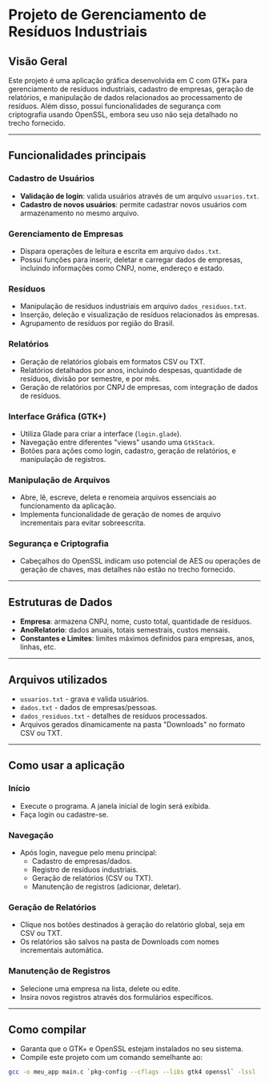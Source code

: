 # Projeto de Gerenciamento de Resíduos Industriais

## Visão Geral
Este projeto é uma aplicação gráfica desenvolvida em C com GTK+ para gerenciamento de resíduos industriais, cadastro de empresas, geração de relatórios, e manipulação de dados relacionados ao processamento de resíduos. Além disso, possui funcionalidades de segurança com criptografia usando OpenSSL, embora seu uso não seja detalhado no trecho fornecido.

---

## Funcionalidades principais

### Cadastro de Usuários
- **Validação de login**: valida usuários através de um arquivo `usuarios.txt`.
- **Cadastro de novos usuários**: permite cadastrar novos usuários com armazenamento no mesmo arquivo.

### Gerenciamento de Empresas
- Dispara operações de leitura e escrita em arquivo `dados.txt`.
- Possui funções para inserir, deletar e carregar dados de empresas, incluindo informações como CNPJ, nome, endereço e estado.

### Resíduos
- Manipulação de resíduos industriais em arquivo `dados_residuos.txt`.
- Inserção, deleção e visualização de resíduos relacionados às empresas.
- Agrupamento de resíduos por região do Brasil.

### Relatórios
- Geração de relatórios globais em formatos CSV ou TXT.
- Relatórios detalhados por anos, incluindo despesas, quantidade de resíduos, divisão por semestre, e por mês.
- Geração de relatórios por CNPJ de empresas, com integração de dados de resíduos.

### Interface Gráfica (GTK+)
- Utiliza Glade para criar a interface (`login.glade`).
- Navegação entre diferentes "views" usando uma `GtkStack`.
- Botões para ações como login, cadastro, geração de relatórios, e manipulação de registros.

### Manipulação de Arquivos
- Abre, lê, escreve, deleta e renomeia arquivos essenciais ao funcionamento da aplicação.
- Implementa funcionalidade de geração de nomes de arquivo incrementais para evitar sobreescrita.

### Segurança e Criptografia
- Cabeçalhos do OpenSSL indicam uso potencial de AES ou operações de geração de chaves, mas detalhes não estão no trecho fornecido.

---

## Estruturas de Dados
- **Empresa**: armazena CNPJ, nome, custo total, quantidade de resíduos.
- **AnoRelatorio**: dados anuais, totais semestrais, custos mensais.
- **Constantes e Limites**: limites máximos definidos para empresas, anos, linhas, etc.

---

## Arquivos utilizados
- `usuarios.txt` - grava e valida usuários.
- `dados.txt` - dados de empresas/pessoas.
- `dados_residuos.txt` - detalhes de resíduos processados.
- Arquivos gerados dinamicamente na pasta "Downloads" no formato CSV ou TXT.

---

## Como usar a aplicação

### Início
- Execute o programa. A janela inicial de login será exibida.
- Faça login ou cadastre-se.

### Navegação
- Após login, navegue pelo menu principal:
  - Cadastro de empresas/dados.
  - Registro de resíduos industriais.
  - Geração de relatórios (CSV ou TXT).
  - Manutenção de registros (adicionar, deletar).

### Geração de Relatórios
- Clique nos botões destinados à geração do relatório global, seja em CSV ou TXT.
- Os relatórios são salvos na pasta de Downloads com nomes incrementais automática.

### Manutenção de Registros
- Selecione uma empresa na lista, delete ou edite.
- Insira novos registros através dos formulários específicos.

---

## Como compilar
- Garanta que o GTK+ e OpenSSL estejam instalados no seu sistema.
- Compile este projeto com um comando semelhante ao:
```bash
gcc -o meu_app main.c `pkg-config --cflags --libs gtk4 openssl` -lssl -lcrypto
